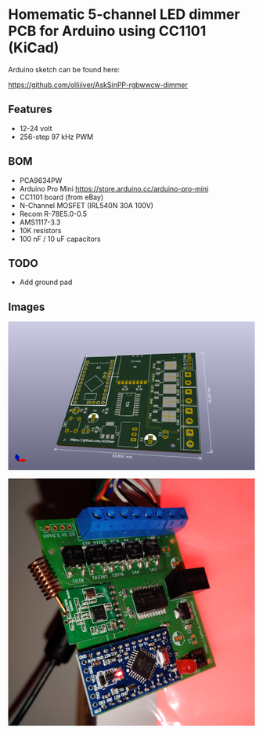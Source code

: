 # Homematic 5-channel LED dimmer PCB for Arduino using CC1101 (KiCad)

Arduino sketch can be found here:

https://github.com/olliiiver/AskSinPP-rgbwwcw-dimmer


## Features

- 12-24 volt
- 256-step 97 kHz PWM

## BOM

- PCA9634PW
- Arduino Pro Mini https://store.arduino.cc/arduino-pro-mini
- CC1101 board (from eBay)
- N-Channel MOSFET (IRL540N 30A 100V)
- Recom R-78E5.0-0.5
- AMS1117-3.3
- 10K resistors
- 100 nF / 10 uF capacitors

## TODO

- Add ground pad

## Images

![KiCad render](./render.png)

![board photo](./board.png)
